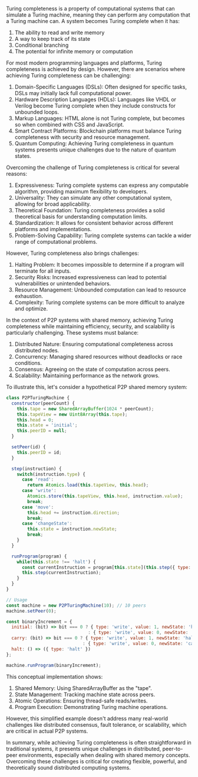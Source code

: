 Turing completeness is a property of computational systems that can simulate a Turing machine, meaning they can perform any computation that a Turing machine can. A system becomes Turing complete when it has:

1. The ability to read and write memory
2. A way to keep track of its state
3. Conditional branching
4. The potential for infinite memory or computation

For most modern programming languages and platforms, Turing completeness is achieved by design. However, there are scenarios where achieving Turing completeness can be challenging:

1. Domain-Specific Languages (DSLs): Often designed for specific tasks, DSLs may initially lack full computational power.
2. Hardware Description Languages (HDLs): Languages like VHDL or Verilog become Turing complete when they include constructs for unbounded loops.
3. Markup Languages: HTML alone is not Turing complete, but becomes so when combined with CSS and JavaScript.
4. Smart Contract Platforms: Blockchain platforms must balance Turing completeness with security and resource management.
5. Quantum Computing: Achieving Turing completeness in quantum systems presents unique challenges due to the nature of quantum states.

Overcoming the challenge of Turing completeness is critical for several reasons:

1. Expressiveness: Turing complete systems can express any computable algorithm, providing maximum flexibility to developers.
2. Universality: They can simulate any other computational system, allowing for broad applicability.
3. Theoretical Foundation: Turing completeness provides a solid theoretical basis for understanding computation limits.
4. Standardization: It allows for consistent behavior across different platforms and implementations.
5. Problem-Solving Capability: Turing complete systems can tackle a wider range of computational problems.

However, Turing completeness also brings challenges:

1. Halting Problem: It becomes impossible to determine if a program will terminate for all inputs.
2. Security Risks: Increased expressiveness can lead to potential vulnerabilities or unintended behaviors.
3. Resource Management: Unbounded computation can lead to resource exhaustion.
4. Complexity: Turing complete systems can be more difficult to analyze and optimize.

In the context of P2P systems with shared memory, achieving Turing completeness while maintaining efficiency, security, and scalability is particularly challenging. These systems must balance:

1. Distributed Nature: Ensuring computational completeness across distributed nodes.
2. Concurrency: Managing shared resources without deadlocks or race conditions.
3. Consensus: Agreeing on the state of computation across peers.
4. Scalability: Maintaining performance as the network grows.

To illustrate this, let's consider a hypothetical P2P shared memory system:

```JavaScript
class P2PTuringMachine {
  constructor(peerCount) {
    this.tape = new SharedArrayBuffer(1024 * peerCount);
    this.tapeView = new Uint8Array(this.tape);
    this.head = 0;
    this.state = 'initial';
    this.peerID = null;
  }

  setPeer(id) {
    this.peerID = id;
  }

  step(instruction) {
    switch(instruction.type) {
      case 'read':
        return Atomics.load(this.tapeView, this.head);
      case 'write':
        Atomics.store(this.tapeView, this.head, instruction.value);
        break;
      case 'move':
        this.head += instruction.direction;
        break;
      case 'changeState':
        this.state = instruction.newState;
        break;
    }
  }

  runProgram(program) {
    while(this.state !== 'halt') {
      const currentInstruction = program[this.state](this.step({ type: 'read' }));
      this.step(currentInstruction);
    }
  }
}

// Usage
const machine = new P2PTuringMachine(10); // 10 peers
machine.setPeer(0);

const binaryIncrement = {
  initial: (bit) => bit === 0 ? { type: 'write', value: 1, newState: 'halt' }
                               : { type: 'write', value: 0, newState: 'carry' },
  carry: (bit) => bit === 0 ? { type: 'write', value: 1, newState: 'halt' }
                             : { type: 'write', value: 0, newState: 'carry' },
  halt: () => ({ type: 'halt' })
};

machine.runProgram(binaryIncrement);

```

This conceptual implementation shows:

1. Shared Memory: Using SharedArrayBuffer as the "tape".
2. State Management: Tracking machine state across peers.
3. Atomic Operations: Ensuring thread-safe reads/writes.
4. Program Execution: Demonstrating Turing machine operations.

However, this simplified example doesn't address many real-world challenges like distributed consensus, fault tolerance, or scalability, which are critical in actual P2P systems.

In summary, while achieving Turing completeness is often straightforward in traditional systems, it presents unique challenges in distributed, peer-to-peer environments, especially when dealing with shared memory concepts. Overcoming these challenges is critical for creating flexible, powerful, and theoretically sound distributed computing systems.
